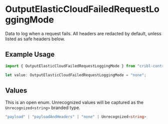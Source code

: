 # OutputElasticCloudFailedRequestLoggingMode

Data to log when a request fails. All headers are redacted by default, unless listed as safe headers below.

## Example Usage

```typescript
import { OutputElasticCloudFailedRequestLoggingMode } from "cribl-control-plane/models/operations";

let value: OutputElasticCloudFailedRequestLoggingMode = "none";
```

## Values

This is an open enum. Unrecognized values will be captured as the `Unrecognized<string>` branded type.

```typescript
"payload" | "payloadAndHeaders" | "none" | Unrecognized<string>
```